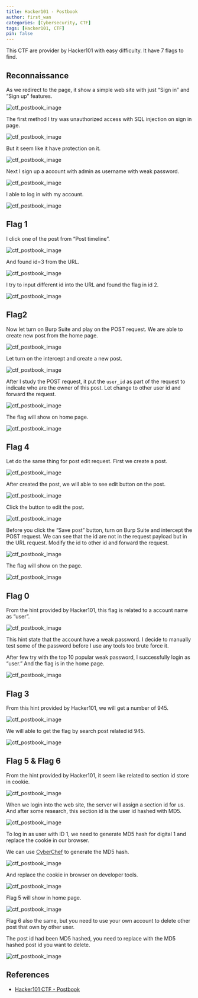 ```yaml
---
title: Hacker101 - Postbook
author: first_wan
categories: [Cybersecurity, CTF]
tags: [Hacker101, CTF]
pin: false
---
```

This CTF are provider by Hacker101 with easy difficulty. It have 7 flags to find.

## Reconnaissance

As we redirect to the page, it show a simple web site with just “Sign in” and “Sign up” features.

![ctf_postbook_image](/blogs/ctf_postbook/recon_1.png)

The first method I try was unauthorized access with SQL injection on sign in page.

![ctf_postbook_image](/blogs/ctf_postbook/recon_2.png)

But it seem like it have protection on it.

![ctf_postbook_image](/blogs/ctf_postbook/recon_3.png)

Next I sign up a account with admin as username with weak password.

![ctf_postbook_image](/blogs/ctf_postbook/recon_4.png)

I able to log in with my account.

![ctf_postbook_image](/blogs/ctf_postbook/recon_5.png)

## Flag 1

I click one of the post from “Post timeline”.

![ctf_postbook_image](/blogs/ctf_postbook/flag1_1.png)

And found id=3 from the URL.

![ctf_postbook_image](/blogs/ctf_postbook/flag1_2.png)

I try to input different id into the URL and found the flag in id 2.

![ctf_postbook_image](/blogs/ctf_postbook/flag1_3.png)

## Flag2

Now let turn on Burp Suite and play on the POST request. We are able to create new post from the home page.

![ctf_postbook_image](/blogs/ctf_postbook/flag2_1.png)

Let turn on the intercept and create a new post.

![ctf_postbook_image](/blogs/ctf_postbook/flag2_2.png)

After I study the POST request, it put the `user_id` as part of the request to indicate who are the owner of this post. Let change to other user id and forward the request.

![ctf_postbook_image](/blogs/ctf_postbook/flag2_3.png)

The flag will show on home page.

![ctf_postbook_image](/blogs/ctf_postbook/flag2_4.png)

## Flag 4

Let do the same thing for post edit request. First we create a post.

![ctf_postbook_image](/blogs/ctf_postbook/flag4_1.png)

After created the post, we will able to see edit button on the post.

![ctf_postbook_image](/blogs/ctf_postbook/flag4_2.png)

Click the button to edit the post.

![ctf_postbook_image](/blogs/ctf_postbook/flag4_3.png)

Before you click the “Save post” button, turn on Burp Suite and intercept the POST request. We can see that the id are not in the request payload but in the URL request. Modify the id to other id and forward the request.

![ctf_postbook_image](/blogs/ctf_postbook/flag4_4.png)

The flag will show on the page.

![ctf_postbook_image](/blogs/ctf_postbook/flag4_5.png)

## Flag 0

From the hint provided by Hacker101, this flag is related to a account name as “user”.

![ctf_postbook_image](/blogs/ctf_postbook/flag0_1.png)

This hint state that the account have a weak password. I decide to manually test some of the password before I use any tools too brute force it.

After few try with the top 10 popular weak password, I successfully login as “user.” And the flag is in the home page.

![ctf_postbook_image](/blogs/ctf_postbook/flag0_2.png)

## Flag 3

From this hint provided by Hacker101, we will get a number of 945.

![ctf_postbook_image](/blogs/ctf_postbook/flag3_1.png)

We will able to get the flag by search post related id 945.

![ctf_postbook_image](/blogs/ctf_postbook/flag3_2.png)

## Flag 5 & Flag 6

From the hint provided by Hacker101, it seem like related to section id store in cookie.

![ctf_postbook_image](/blogs/ctf_postbook/flag5_1.png)

When we login into the web site, the server will assign a section id for us. And after some research, this section id is the user id hashed with MD5.

![ctf_postbook_image](/blogs/ctf_postbook/flag5_2.png)

To log in as user with ID 1, we need to generate MD5 hash for digital 1 and replace the cookie in our browser.

We can use [CyberChef](https://gchq.github.io/CyberChef/#recipe=MD5()&input=MQ) to generate the MD5 hash.

![ctf_postbook_image](/blogs/ctf_postbook/flag5_3.png)

And replace the cookie in browser on developer tools.

![ctf_postbook_image](/blogs/ctf_postbook/flag5_4.png)

Flag 5 will show in home page.

![ctf_postbook_image](/blogs/ctf_postbook/flag5_5.png)

Flag 6 also the same, but you need to use your own account to delete other post that own by other user.

The post id had been MD5 hashed, you need to replace with the MD5 hashed post id you want to delete.

![ctf_postbook_image](/blogs/ctf_postbook/flag5_6.png)

## References
- [Hacker101 CTF - Postbook](https://dev.to/caffiendkitten/ctf-postbook-2dpd)
